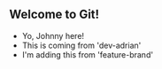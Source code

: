 ## Welcome to Git!

- Yo, Johnny here!
- This is coming from 'dev-adrian'
- I'm  adding this from 'feature-brand'